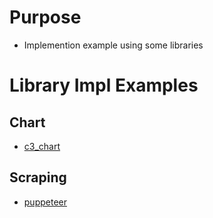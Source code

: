 # Purpose

- Implemention example using some libraries

# Library Impl Examples

## Chart
- [c3_chart](https://github.com/samuraikun/ts_toy_box/tree/c3_chart)

## Scraping
- [puppeteer](https://github.com/samuraikun/ts_toy_box/tree/puppeteer)

